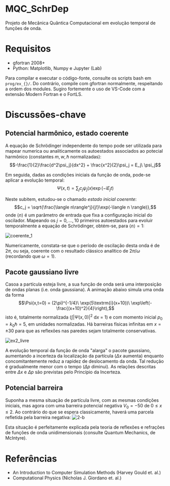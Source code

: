 # MQC_SchrDep
Projeto de Mecânica Quântica Computacional em evolução temporal de funções de onda.

# Requisitos
+ gfortran 2008+
+ Python: Matplotlib, Numpy e Jupyter (Lab)

Para compilar e executar o código-fonte, consulte os scripts bash em `prog/ex_{}/`. Do contrário, compile com gfortran normalmente, respeitando a ordem dos modules. Sugiro fortemente o uso de VS-Code com a extensão Modern Fortran e o FortLS.

# Discussões-chave
## Potencial harmônico, estado coerente
A equação de Schrödinger independente do tempo pode ser utilizada para mapear numerica ou analiticamente os autoestados associados ao potecial harmônico (constantes $m,w,\hbar$ normalizadas):
$$-\frac{1}{2}\frac{d^2\psi_j}{dx^2} + \frac{x^2}{2}\psi_j = E_j\ \psi_j$$

Em seguida, dadas as condições iniciais da função de onda, pode-se aplicar a evolução temporal:
$$\Psi(x,t) = \sum_j c_j \psi_j(x) \exp(-\textrm{i}E_jt)$$

Neste subitem, estudou-se o chamado *estado inicial coerente*:
$$c_j = \sqrt{\frac{\langle n\rangle^j}{j!}\exp(-\langle n \rangle)},$$
onde $\langle n \rangle$ é um parâmetro de entrada que fixa a configuração inicial do oscilador. Mapeando os $j=0,\ldots,10$ primeiros autoestados para evoluir temporalmente a equação de Schrödinger, obtém-se, para $\langle n\rangle=1$:

![coerente_1](https://github.com/vinmir/MQC_SchrDep/assets/133194350/c55d0a4d-8169-4221-af83-48f5fd3cd235)

Numericamente, constata-se que o período de oscilação desta onda é de $2\pi$, ou seja, coerente com o resultado clássico analítico de $2\pi/\omega$ (recordando que $\omega=1$).

## Pacote gaussiano livre
Casoa a partícula esteja livre, a sua função de onda será uma interposição de ondas planas (i.e. onda gaussiana). A animação abaixo simula uma onda da forma
$$\Psi(x,t=0) = (2\pi)^{-1/4}\ \exp(5\textrm{i}(x+10))\ \exp\left(-\frac{(x+10)^2}{4}\right),$$
isto é, totalmente normalizada ($\int |\Psi(x,0)|^2\ \text{d}x$ = 1) e com momento inicial $p_0 = k_0 \hbar = 5$, em unidades normalizadas. Há barreiras físicas infinitas em $x=\pm 30$ para que as reflexões nas paredes sejam totalmente conservativas.

![ex2_livre](https://github.com/vinmir/MQC_SchrDep/assets/133194350/093727bb-18ea-4cb9-93d5-7766ffc77d46)

A evolução temporal da função de onda "alarga" o pacote gaussiano, aumentando a incerteza da localização da partícula ($\Delta x$ aumenta) enquanto concomitantemente reduz a rapidez de deslocamento da onda. Tal redução é gradualmente menor com o tempo ($\Delta p$ diminui). As relações descritas entre $\Delta x$ e $\Delta p$ são previstas pelo Princípio da Incerteza.

## Potencial barreira
Suponha a mesma situação de partícula livre, com as mesmas condições iniciais, mas agora com uma barreira potencial negativa $V_0 = -50$ de $0\le x \le 2$. Ao contrário do que se espera classicamente, haverá uma parcela refletida pela barreira negativa:
![2-b](https://github.com/vinmir/MQC_SchrDep/assets/133194350/b26a757a-8c73-49c2-8087-790fc3a0168d)

Esta situação é perfeitamente explicada pela teoria de reflexões e refrações de funções de onda unidimensionais (consulte Quantum Mechanics, de McIntyre).


# Referências
+ An Introduction to Computer Simulation Methods (Harvey Gould et. al.)
+ Computational Physics (Nicholas J. Giordano et. al.)
